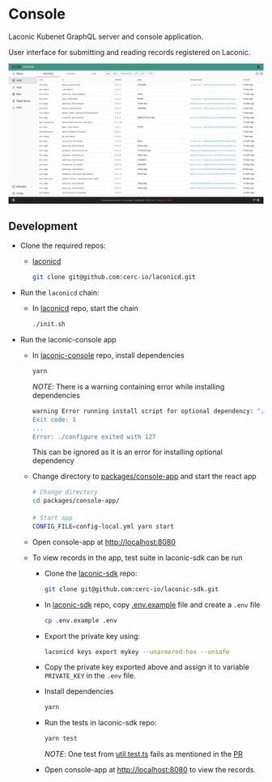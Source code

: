 # Console

Laconic Kubenet GraphQL server and console application.

User interface for submitting and reading records registered on Laconic.

![Console](./docs/images/console.png)

## Development

* Clone the required repos:
  * [laconicd](https://github.com/cerc-io/laconicd)

    ```bash
    git clone git@github.com:cerc-io/laconicd.git
    ```

* Run the `laconicd` chain:
  * In [laconicd](https://github.com/cerc-io/laconicd) repo, start the chain

    ```bash
    ./init.sh
    ```

* Run the laconic-console app
  * In [laconic-console](https://github.com/cerc-io/laconic-console) repo, install dependencies

    ```bash
    yarn
    ```

    *NOTE*: There is a warning containing error while installing dependencies

    ```bash
    warning Error running install script for optional dependency: ".../laconic-console/node_modules/sodium-native: Command failed.
    Exit code: 1
    ...
    Error: ./configure exited with 127
    ```

    This can be ignored as it is an error for installing optional dependency

  * Change directory to [packages/console-app](https://github.com/cerc-io/laconic-console/tree/main/packages/console-app) and start the react app

      ```bash
      # Change directory
      cd packages/console-app/
      
      # Start app
      CONFIG_FILE=config-local.yml yarn start
      ```

  * Open console-app at <http://localhost:8080>

  * To view records in the app, test suite in laconic-sdk can be run

    * Clone the [laconic-sdk](https://github.com/cerc-io/laconic-sdk) repo:

      ```bash
      git clone git@github.com:cerc-io/laconic-sdk.git
      ```

    * In [laconic-sdk](https://github.com/cerc-io/laconic-sdk) repo, copy [.env.example](https://github.com/cerc-io/laconic-sdk/blob/main/.env.example) file and create a `.env` file

      ```bash
      cp .env.example .env
      ```

    * Export the private key using:

      ```bash
      laconicd keys export mykey --unarmored-hex --unsafe
      ```

    * Copy the private key exported above and assign it to variable `PRIVATE_KEY` in the `.env` file.

    * Install dependencies

      ```bash
      yarn
      ```

    * Run the tests in laconic-sdk repo:

      ```bash
      yarn test
      ```

      *NOTE*: One test from [util.test.ts](https://github.com/cerc-io/laconic-sdk/blob/main/src/util.test.ts) fails as mentioned in the [PR](https://github.com/cerc-io/laconic-sdk/pull/5#issuecomment-1299572012)

    * Open console-app at <http://localhost:8080> to view the records.

